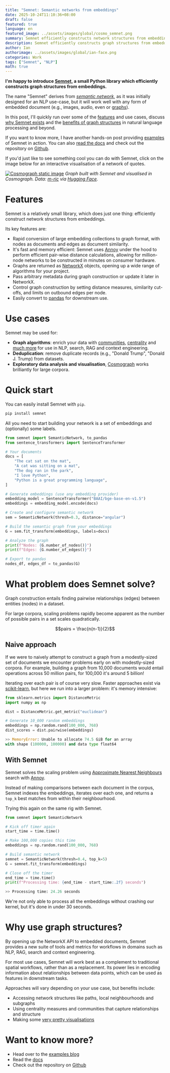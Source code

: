 ```yaml
---
title: "Semnet: Semantic networks from embeddings"
date: 2025-10-24T11:10:36+08:00
draft: false
featured: true
language: en
featured_image: ../assets/images/global/cosmo_semnet.png
summary: Semnet efficiently constructs network structures from embeddings, enabling graph-based analysis and operations over embedded documents, images, and more.
description: Semnet efficiently constructs graph structures from embeddings, enabling graph-based analysis and operations over embedded documents, images, and more.
author: Ian
authorimage: ../assets/images/global/ian-face.png
categories: Work
tags: ["Semnet", "NLP"]
math: true
---
```


**I'm happy to introduce [Semnet](https://github.com/specialprocedures/semnet), a small Python library which efficiently constructs graph structures from embeddings.**

The name "Semnet" derives from _[semantic network](https://en.wikipedia.org/wiki/Semantic_network)_, as it was initially designed for an NLP use-case, but it will work well with any form of embedded document (e.g., images, audio, even or [graphs](https://arxiv.org/abs/1707.05005)).

In this post, I'll quickly run over some of the [features](#features) and use cases, discuss [why Semnet exists](#what-problem-does-semnet-solve) and the [benefits of graph structures](#why-use-graph-structures) in natural language processing and beyond.

If you want to know more, I have another hands-on post providing [examples](/posts/semnet-examples/) of Semnet in action. You can also [read the docs](https://semnetdocs.readthedocs.io/) and check out the repository on [Github](https://github.com/specialprocedures/semnet).

If you'd just like to see something cool you can do with Semnet, click on the image below for an interactive visualisation of a network of quotes.

[![Cosmograph static image](images/posts/semnet/cosmo-static.png)](https://cosmograph.app/run/?data=https://raw.githubusercontent.com/specialprocedures/semnet/refs/heads/main/examples/quotes_edges.csv&meta=https://raw.githubusercontent.com/specialprocedures/semnet/refs/heads/main/examples/quotes_nodes.csv&source=source&target=target&gravity=0.25&repulsion=1&repulsionTheta=1.15&linkSpring=1&linkDistance=10&friction=0.85&renderLabels=true&renderHoveredLabel=true&renderLinks=true&nodeSizeScale=1&linkWidthScale=1&linkArrowsSizeScale=1&nodeSize=size-degree_centrality&nodeColor=color-top_terms&nodeLabel=label&linkWidth=width-default&linkColor=color-default&)
_Graph built with Semnet and visualised in Cosmograph. Data: [m-ric](https://huggingface.co/datasets/m-ric/english_historical_quotes/) via [Hugging Face](huggingface.co)._

# Features

Semnet is a relatively small library, which does just one thing: efficiently construct network structures from embeddings.

Its key features are:

- Rapid conversion of large embedding collections to graph format, with nodes as documents and edges as document similarity.
- It's fast and memory efficient: Semnet uses [Annoy](https://github.com/spotify/annoy) under the hood to perform efficient pair-wise distance calculations, allowing for million-node networks to be constructed in minutes on consumer hardware.
- Graphs are returned as [NetworkX](https://networkx.org) objects, opening up a wide range of algorithms for your project.
- Pass arbitrary metadata during graph construction or update it later in NetworkX.
- Control graph construction by setting distance measures, similarity cut-offs, and limits on outbound edges per node.
- Easily convert to [pandas](https://pandas.pydata.org/) for downstream use.

# Use cases

Semnet may be used for:

- **Graph algorithms**: enrich your data with [communities](https://networkx.org/documentation/stable/reference/algorithms/community.html), [centrality](https://networkx.org/documentation/stable/reference/algorithms/centrality.html) and [much more](https://networkx.org/documentation/stable/reference/algorithms/) for use in NLP, search, RAG and context engineering.
- **Deduplication**: remove duplicate records (e.g., "Donald Trump", "Donald J. Trump) from datasets.
- **Exploratory data analysis and visualisation**, [Cosmograph](https://cosmograph.app/) works brilliantly for large corpora.

# Quick start

You can easily install Semnet with `pip`.

```bash
pip install semnet
```

All you need to start building your network is a set of embeddings and (optionally) some labels.

```python
from semnet import SemanticNetwork, to_pandas
from sentence_transformers import SentenceTransformer

# Your documents
docs = [
    "The cat sat on the mat",
    "A cat was sitting on a mat",
    "The dog ran in the park",
    "I love Python",
    "Python is a great programming language",
]

# Generate embeddings (use any embedding provider)
embedding_model = SentenceTransformer("BAAI/bge-base-en-v1.5")
embeddings = embedding_model.encode(docs)

# Create and configure semantic network
sem = SemanticNetwork(thresh=0.3, distance="angular")

# Build the semantic graph from your embeddings
G = sem.fit_transform(embeddings, labels=docs)

# Analyze the graph
print(f"Nodes: {G.number_of_nodes()}")
print(f"Edges: {G.number_of_edges()}")

# Export to pandas
nodes_df, edges_df = to_pandas(G)
```

# What problem does Semnet solve?

Graph construction entails finding pairwise relationships (edges) between entities (nodes) in a dataset.

For large corpora, scaling problems rapidly become apparent as the number of possible pairs in a set scales quadratically.

$$pairs = \frac{n(n-1)}{2}$$

## Naive approach

If we were to naively attempt to construct a graph from a modestly-sized set of documents we encounter problems early on with modestly-sized corpora. For example, building a graph from 10,000 documents would entail operations across 50 million pairs, for 100,000 it's around 5 billion!

Iterating over each pair is of course very slow. Faster approaches exist via [scikit-learn](https://scikit-learn.org/stable/modules/generated/sklearn.metrics.DistanceMetric.html), but here we run into a larger problem: it's memory intensive:

```python
from sklearn.metrics import DistanceMetric
import numpy as np

dist = DistanceMetric.get_metric("euclidean")

# Generate 10_000 random embeddings
embeddings = np.random.rand(100_000, 768)
dist_scores = dist.pairwise(embeddings)

>> MemoryError: Unable to allocate 74.5 GiB for an array
with shape (100000, 100000) and data type float64
```

## With Semnet

Semnet solves the scaling problem using [Approximate Nearest Neighbours](https://en.wikipedia.org/wiki/Nearest_neighbor_search#Approximate_nearest_neighbor) search with [Annoy](https://github.com/spotify/annoy).

Instead of making comparisons between each document in the corpus, Semnet indexes the embeddings, iterates over each one, and returns a `top_k` best matches from within their neighbourhood.

Trying this again on the same rig with Semnet.

```python
from semnet import SemanticNetwork

# Kick off timer again
start_time = time.time()

# Make 100,000 copies this time
embeddings = np.random.rand(100_000, 768)

# Build semantic network
semnet = SemanticNetwork(thresh=0.4, top_k=5)
G = semnet.fit_transform(embeddings)

# Close off the timer
end_time = time.time()
print(f"Processing time: {end_time - start_time:.2f} seconds")

>> Processing time: 24.26 seconds
```

We're not only able to process all the embeddings without crashing our kernel, but it's done in under 30 seconds.

# Why use graph structures?

By opening up the NetworkX API to embedded documents, Semnet provides a new suite of tools and metrics for workflows in domains such as NLP, RAG, search and context engineering.

For most use cases, Semnet will work best as a complement to traditional spatial workflows, rather than as a replacement. Its power lies in encoding information about relationships between data points, which can be used as features in downstream tasks.

Approaches will vary depending on your use case, but benefits include:

- Accessing network structures like paths, local neighbourhoods and subgraphs
- Using centrality measures and communities that capture relationships and structure
- Making some [very pretty visualisations](https://cosmograph.app/run/?data=https://raw.githubusercontent.com/specialprocedures/semnet/refs/heads/main/examples/quotes_edges.csv&meta=https://raw.githubusercontent.com/specialprocedures/semnet/refs/heads/main/examples/quotes_nodes.csv&source=source&target=target&gravity=0.25&repulsion=1&repulsionTheta=1.15&linkSpring=1&linkDistance=10&friction=0.85&renderLabels=true&renderHoveredLabel=true&renderLinks=true&nodeSizeScale=1&linkWidthScale=1&linkArrowsSizeScale=1&nodeSize=size-degree_centrality&nodeColor=color-top_terms&nodeLabel=label&linkWidth=width-default&linkColor=color-default&)

# Want to know more?

- Head over to the [examples blog](/posts/semnet-examples/)
- Read the [docs](https://semnetdocs.readthedocs.io/)
- Check out the repository on [Github](https://github.com/specialprocedures/semnet)
